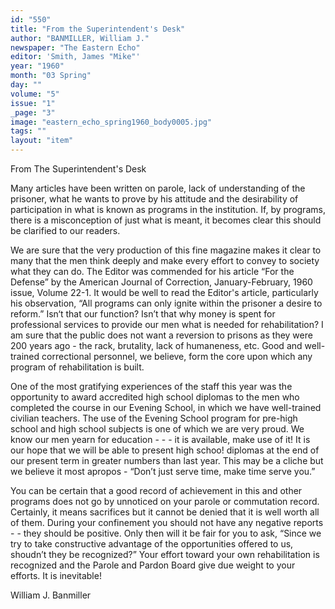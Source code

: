 ```yaml
---
id: "550"
title: "From the Superintendent's Desk"
author: "BANMILLER, William J."
newspaper: "The Eastern Echo"
editor: 'Smith, James "Mike"'
year: "1960"
month: "03 Spring"
day: ""
volume: "5"
issue: "1"
_page: "3"
image: "eastern_echo_spring1960_body0005.jpg"
tags: ""
layout: "item"
---
```

From The
Superintendent's Desk

Many articles have been written on parole, lack of understanding of the prisoner,
what he wants to prove by his attitude and the desirability of participation in what
is known as programs in the institution. If, by programs, there is a misconception of
just what is meant, it becomes clear this should be clarified to our readers.

We are sure that the very production of this fine magazine makes it clear to many
that the men think deeply and make every effort to convey to society what they can
do. The Editor was commended for his article “For the Defense” by the American
Journal of Correction, January-February, 1960 issue, Volume 22-1. It would be well
to read the Editor's article, particularly his observation, “All programs can only ignite
within the prisoner a desire to reform.” Isn‘t that our function? Isn’t that why money
is spent for professional services to provide our men what is needed for rehabilitation?
I am sure that the public does not want a reversion to prisons as they were 200 years
ago - the rack, brutality, lack of humaneness, etc. Good and well-trained correctional
personnel, we believe, form the core upon which any program of rehabilitation is
built.

One of the most gratifying experiences of the staff this year was the opportunity
to award accredited high school diplomas to the men who completed the course in
our Evening School, in which we have well-trained civilian teachers. The use of the
Evening School program for pre-high school and high school subjects is one of which
we are very proud. We know our men yearn for education - - - it is available, make
use of it! It is our hope that we will be able to present high schoo! diplomas at the
end of our present term in greater numbers than last year. This may be a cliche but
we believe it most apropos - “Don’t just serve time, make time serve you.”

You can be certain that a good record of achievement in this and other programs
does not go by unnoticed on your parole or commutation record. Certainly, it means
sacrifices but it cannot be denied that it is well worth all of them. During your
confinement you should not have any negative reports - - they should be positive.
Only then will it be fair for you to ask, “Since we try to take constructive advantage
of the opportunities offered to us, shoudn’t they be recognized?” Your effort toward
your own rehabilitation is recognized and the Parole and Pardon Board give due weight
to your efforts. It is inevitable!

William J. Banmiller

